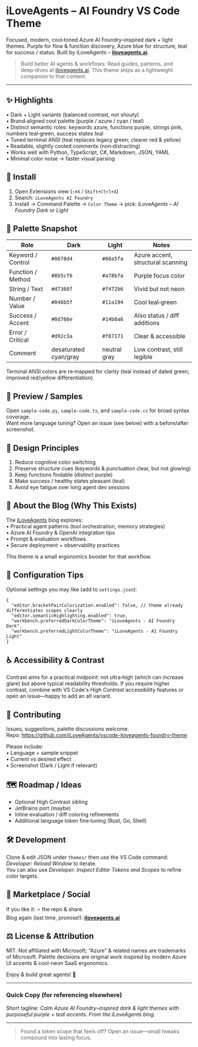 # iLoveAgents – AI Foundry VS Code Theme

Focused, modern, cool‑toned Azure AI Foundry–inspired dark + light themes. Purple for flow & function discovery, Azure blue for structure, teal for success / status. Built by iLoveAgents – **[iloveagents.ai](https://iloveagents.ai)**.

> Build better AI agents & workflows: Read guides, patterns, and deep‑dives at [iloveagents.ai](https://iloveagents.ai). This theme ships as a lightweight companion to that content.

---

## ✨ Highlights

• Dark + Light variants (balanced contrast, not shouty)  
• Brand‑aligned cool palette (purple / azure / cyan / teal)  
• Distinct semantic roles: keywords azure, functions purple, strings pink, numbers teal‑green, success states teal  
• Tuned terminal ANSI (teal replaces legacy green; clearer red & yellow)  
• Readable, slightly cooled comments (non‑distracting)  
• Works well with Python, TypeScript, C#, Markdown, JSON, YAML  
• Minimal color noise → faster visual parsing  

## 🚀 Install

1. Open Extensions view (`⇧⌘X` / `Shift+Ctrl+X`)  
2. Search: `iLoveAgents AI Foundry`  
3. Install → Command Palette → `Color Theme` → pick: *iLoveAgents – AI Foundry Dark* or *Light*

## 🎨 Palette Snapshot

| Role | Dark | Light | Notes |
|------|------|-------|-------|
| Keyword / Control | `#0078d4` | `#60a5fa` | Azure accent, structural scanning |
| Function / Method | `#8b5cf6` | `#a78bfa` | Purple focus color |
| String / Text | `#d7368f` | `#f472b6` | Vivid but not neon |
| Number / Value | `#046b5f` | `#11a194` | Cool teal‑green |
| Success / Accent | `#0d766e` | `#14b8a6` | Also status / diff additions |
| Error / Critical | `#d92c3a` | `#f87171` | Clear & accessible |
| Comment | desaturated cyan/gray | neutral gray | Low contrast, still legible |

Terminal ANSI colors are re‑mapped for clarity (teal instead of dated green; improved red/yellow differentiation).

## 🧪 Preview / Samples

Open `sample-code.py`, `sample-code.ts`, and `sample-code.cs` for broad syntax coverage.  
Want more language tuning? Open an issue (see below) with a before/after screenshot.

## 🧭 Design Principles

1. Reduce cognitive color switching  
2. Preserve structure cues (keywords & punctuation clear, but not glowing)  
3. Keep functions findable (distinct purple)  
4. Make success / healthy states pleasant (teal)  
5. Avoid eye fatigue over long agent dev sessions  

## 📰 About the Blog (Why This Exists)

The [iLoveAgents](https://iloveagents.ai) blog explores:  
• Practical agent patterns (tool orchestration, memory strategies)  
• Azure AI Foundry & OpenAI integration tips  
• Prompt & evaluation workflows  
• Secure deployment + observability practices  

This theme is a small ergonomics booster for that workflow.

## 🔧 Configuration Tips

Optional settings you may like (add to `settings.json`):

```jsonc
{
  "editor.bracketPairColorization.enabled": false, // theme already differentiates scopes clearly
  "editor.semanticHighlighting.enabled": true,
  "workbench.preferredDarkColorTheme": "iLoveAgents - AI Foundry Dark",
  "workbench.preferredLightColorTheme": "iLoveAgents - AI Foundry Light"
}
```

## ♿ Accessibility & Contrast

Contrast aims for a practical midpoint: not ultra‑high (which can increase glare) but above typical readability thresholds. If you require higher contrast, combine with VS Code's *High Contrast* accessibility features or open an issue—happy to add an alt variant.

## 🤝 Contributing

Issues, suggestions, palette discussions welcome.  
Repo: <https://github.com/iLoveAgents/vscode-iloveagents-foundry-theme>  

Please include:  
• Language + sample snippet  
• Current vs desired effect  
• Screenshot (Dark / Light if relevant)

## 🗺 Roadmap / Ideas

- Optional High Contrast sibling
- JetBrains port (maybe)  
- Inline evaluation / diff coloring refinements  
- Additional language token fine‑tuning (Rust, Go, Shell)

## 🛠 Development

Clone & edit JSON under `themes/` then use the VS Code command: *Developer: Reload Window* to iterate.  
You can also use *Developer: Inspect Editor Tokens and Scopes* to refine color targets.

## 📣 Marketplace / Social

If you like it: ⭐ the repo & share.  
Blog again (last time, promise!): **[iloveagents.ai](https://iloveagents.ai)**

## ⚖️ License & Attribution

MIT. Not affiliated with Microsoft; “Azure” & related names are trademarks of Microsoft. Palette decisions are original work inspired by modern Azure UI accents & cool-neon SaaS ergonomics.

Enjoy & build great agents! 💙

---

### Quick Copy (for referencing elsewhere)

Short tagline: *Calm Azure AI Foundry–inspired dark & light themes with purposeful purple + teal accents. From the iLoveAgents blog.*

---

> Found a token scope that feels off? Open an issue—small tweaks compound into lasting focus.
